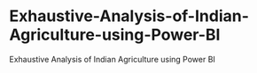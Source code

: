 # Exhaustive-Analysis-of-Indian-Agriculture-using-Power-BI
Exhaustive Analysis of Indian Agriculture using Power BI
